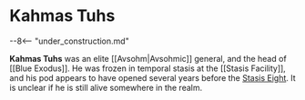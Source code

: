 # Kahmas Tuhs

--8<-- "under_construction.md"

**Kahmas Tuhs** was an elite [[Avsohm|Avsohmic]] general, and the head of [[Blue Exodus]]. He was frozen in temporal stasis at the [[Stasis Facility]], and his pod appears to have opened several years before the [Stasis Eight](/Lore/Historical_Figures/Stasis_Eight/). It is unclear if he is still alive somewhere in the realm.

